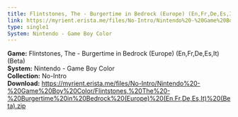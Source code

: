 ```yaml
---
title: Flintstones, The - Burgertime in Bedrock (Europe) (En,Fr,De,Es,It) (Beta)
link: https://myrient.erista.me/files/No-Intro/Nintendo%20-%20Game%20Boy%20Color/Flintstones,%20The%20-%20Burgertime%20in%20Bedrock%20(Europe)%20(En,Fr,De,Es,It)%20(Beta).zip
type: single1
System: Nintendo - Game Boy Color
---
```

<b>Game:</b> Flintstones, The - Burgertime in Bedrock (Europe) (En,Fr,De,Es,It) (Beta)<br>
<b>System:</b> Nintendo - Game Boy Color<br>
<b>Collection:</b> No-Intro<br>
<b>Download:</b> https://myrient.erista.me/files/No-Intro/Nintendo%20-%20Game%20Boy%20Color/Flintstones,%20The%20-%20Burgertime%20in%20Bedrock%20(Europe)%20(En,Fr,De,Es,It)%20(Beta).zip